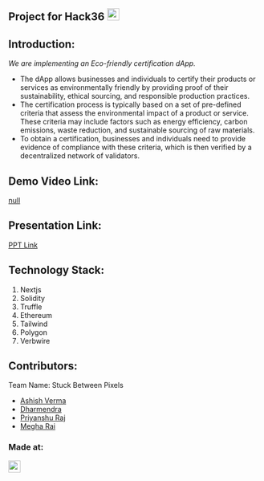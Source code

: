 ## Project for Hack36 <a href="https://hack36.com"> <img src="https://i.postimg.cc/RFFWF4vg/built-at-hack.jpg" height=24px> </a>

## Introduction:
  *We are implementing an Eco-friendly certification dApp.* 
  - The dApp allows businesses and individuals to certify their products or services as environmentally friendly by providing proof of their sustainability, ethical sourcing, and responsible production practices.
 - The certification process is typically based on a set of pre-defined criteria that assess the environmental impact of a product or service. 
These criteria may include factors such as energy efficiency, carbon emissions, waste reduction, and sustainable sourcing of raw materials.
- To obtain a certification, businesses and individuals need to provide evidence of compliance with these criteria, which is then verified by a decentralized network of validators.

## Demo Video Link:
  <a href="">null</a>
  
## Presentation Link:
  <a href="https://drive.google.com/file/d/1mqoqlTIov9855p1NcCecaMuKYkm6yL0Z/view?usp=share_link">PPT Link</a>

## Technology Stack:
  1) Nextjs
  2) Solidity
  3) Truffle
  4) Ethereum
  5) Tailwind
  6) Polygon
  7) Verbwire

## Contributors:

Team Name: Stuck Between Pixels

* [Ashish Verma](https://github.com/Ashish-Verma-MNNIT)
* [Dharmendra](https://github.com/ProgrammingPirates)
* [Priyanshu Raj](https://github.com/codechampriyanshu)
* [Megha Rai](https://github.com/megharai13)


### Made at:
<a href="https://hack36.com"> <img src="https://i.postimg.cc/RFFWF4vg/built-at-hack.jpg" height=24px> </a>
